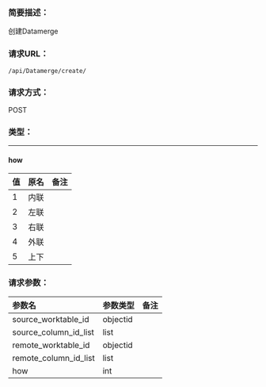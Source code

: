 ### **简要描述：**

创建Datamerge

### **请求URL：**

`/api/Datamerge/create/`

### **请求方式：**

POST

### **类型：**

---
#### how
|值|原名|备注|
|:--|:--|:--|
|1|内联||
|2|左联||
|3|右联||
|4|外联||
|5|上下||


### **请求参数：**

|参数名|参数类型|备注|
|:--|:--|:--|
|source_worktable_id|objectid||
|source_column_id_list|list||
|remote_worktable_id|objectid||
|remote_column_id_list|list||
|how|int||
